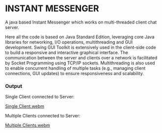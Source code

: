 # INSTANT MESSENGER

A java based Instant Messenger which works on multi-threaded client chat server.

Here all the code is based on Java Standard Edition, leveraging core Java libraries for networking, I/O operations, multithreading and GUI development.
Swing GUI Toolkit is extensively used in the client-side code to build  a responsive and interactive graphical interface.
The communication between the server and clients over a network is facilitated by Socket Programming using TCP/IP sockets.
Multithreading is also used to enable concurrent handling of multiple tasks (e.g., managing client connections, GUI updates) to ensure responsiveness and scalability.

### Output

Single Client connected to Server:

[Single Client.webm](https://github.com/Nihar59/Instant-Messenger/assets/69728446/37850d7f-563a-4d83-9a79-b6ef67e38b1e)


Multiple Clients connected to Server:

[Multiple Clients.webm](https://github.com/Nihar59/Instant-Messenger/assets/69728446/353de2d1-184e-4020-91e7-3ac54f2ef2cb)
